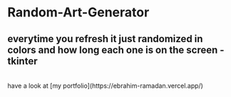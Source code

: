 # Random-Art-Generator
## everytime you refresh it just randomized in colors and how long each one is on the screen - tkinter
<br/>
have a look at [my portfolio](https://ebrahim-ramadan.vercel.app/)

